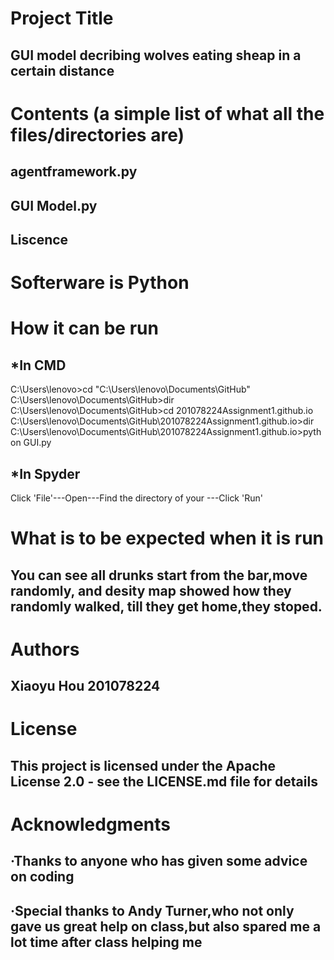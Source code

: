 # Project Title
## GUI model decribing wolves eating sheap in a certain distance
# Contents (a simple list of what all the files/directories are)
## agentframework.py
## GUI Model.py
## Liscence
# Softerware is Python
# How it can be run 
## *In CMD
C:\Users\lenovo>cd "C:\Users\lenovo\Documents\GitHub"
C:\Users\lenovo\Documents\GitHub>dir
C:\Users\lenovo\Documents\GitHub>cd 201078224Assignment1.github.io
C:\Users\lenovo\Documents\GitHub\201078224Assignment1.github.io>dir
C:\Users\lenovo\Documents\GitHub\201078224Assignment1.github.io>python GUI.py
## *In Spyder
Click 'File'---Open---Find the directory of your ---Click 'Run'
# What is to be expected when it is run
## You can see all drunks start from the bar,move randomly, and desity map showed how they randomly walked, till they get home,they stoped.
# Authors 
## Xiaoyu Hou 201078224
# License
## This project is licensed under the Apache License 2.0 - see the LICENSE.md file for details
# Acknowledgments
## ·Thanks to anyone who has given some advice on coding
## ·Special thanks to Andy Turner,who not only gave us great help on class,but also spared me a lot time after class helping me 
